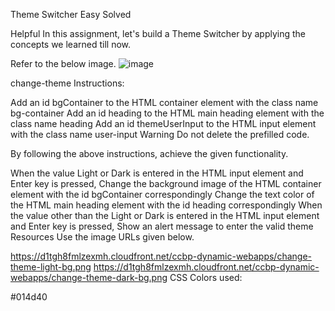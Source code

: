 Theme Switcher
Easy
Solved

Helpful
In this assignment, let's build a Theme Switcher by applying the concepts we learned till now.

Refer to the below image.
![image](https://github.com/rajeshkumarruppa/Theme-changer/assets/150770437/454e84f0-7e77-4bf7-b64a-fd29b8d58a3d)

change-theme
Instructions:

Add an id bgContainer to the HTML container element with the class name bg-container
Add an id heading to the HTML main heading element with the class name heading
Add an id themeUserInput to the HTML input element with the class name user-input
Warning
Do not delete the prefilled code.

By following the above instructions, achieve the given functionality.

When the value Light or Dark is entered in the HTML input element and Enter key is pressed,
Change the background image of the HTML container element with the id bgContainer correspondingly
Change the text color of the HTML main heading element with the id heading correspondingly
When the value other than the Light or Dark is entered in the HTML input element and Enter key is pressed,
Show an alert message to enter the valid theme
Resources
Use the image URLs given below.

https://d1tgh8fmlzexmh.cloudfront.net/ccbp-dynamic-webapps/change-theme-light-bg.png
https://d1tgh8fmlzexmh.cloudfront.net/ccbp-dynamic-webapps/change-theme-dark-bg.png
CSS Colors used:

#014d40
